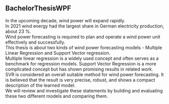 ## BachelorThesisWPF
In the upcoming decade, wind power will expand rapidly.   
In 2021 wind energy had the largest share in German electricity production, about 23 %.  
Wind power forecasting is required to plan and operate a wind power unit effectively and successfully.  
This thesis is about two kinds of wind power forecasting models - Multiple Linear Regression and Support Vector regression.  
Multiple linear regression is a widely used concept and often serves as a benchmark for regression models. Support Vector Regression is a more complicated concept but has shown promising results in related work.  
SVR is considered an overall suitable method for wind power forecasting. It is believed that the result is very precise, robust, and shows a compact description of the learned model.  
We will review and investigate these statements by building and evaluating these two different models and comparing them.
